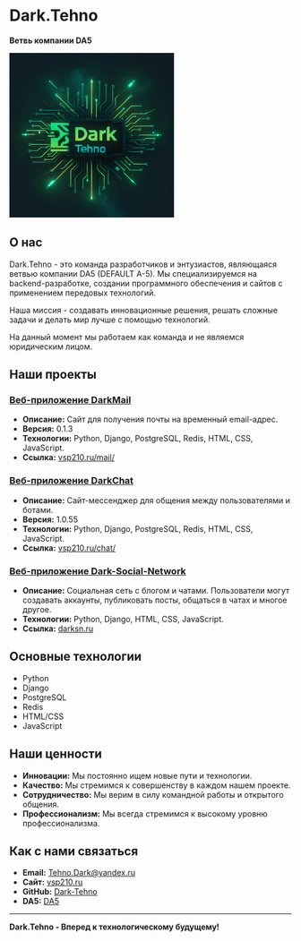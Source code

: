 # Dark.Tehno

**Ветвь компании DA5**

![Dark.Tehno Logo](https://raw.githubusercontent.com/Dark-Tehno/.github/refs/heads/main/profile/link_to_your_logo.png)  
## О нас

Dark.Tehno - это команда разработчиков и энтузиастов, являющаяся ветвью компании DA5 (DEFAULT A-5). Мы специализируемся на backend-разработке, создании программного обеспечения и сайтов с применением передовых технологий.

Наша миссия - создавать инновационные решения, решать сложные задачи и делать мир лучше с помощью технологий.

На данный момент мы работаем как команда и не являемся юридическим лицом.

## Наши проекты

### [Веб-приложение DarkMail](https://vsp210.ru/mail/)
*   **Описание:** Сайт для получения почты на временный email-адрес.
*   **Версия:** 0.1.3
*   **Технологии:** Python, Django, PostgreSQL, Redis, HTML, CSS, JavaScript.
*   **Ссылка:** [vsp210.ru/mail/](https://vsp210.ru/mail/)

### [Веб-приложение DarkChat](https://vsp210.ru/chat/)
*   **Описание:** Сайт-мессенджер для общения между пользователями и ботами.
*   **Версия:** 1.0.55
*   **Технологии:** Python, Django, PostgreSQL, Redis, HTML, CSS, JavaScript.
*   **Ссылка:** [vsp210.ru/chat/](https://vsp210.ru/chat/)

### [Веб-приложение Dark-Social-Network](https://darksn.ru)
*   **Описание:** Социальная сеть с блогом и чатами. Пользователи могут создавать аккаунты, публиковать посты, общаться в чатах и многое другое.
*   **Технологии:** Python, Django, HTML, CSS, JavaScript.
*   **Ссылка:** [darksn.ru](https://darksn.ru)

## Основные технологии

*   Python
*   Django
*   PostgreSQL
*   Redis
*   HTML/CSS
*   JavaScript

## Наши ценности

*   **Инновации:** Мы постоянно ищем новые пути и технологии.
*   **Качество:** Мы стремимся к совершенству в каждом нашем проекте.
*   **Сотрудничество:** Мы верим в силу командной работы и открытого общения.
*   **Профессионализм:** Мы всегда стремимся к высокому уровню профессионализма.

## Как с нами связаться

*   **Email:** Tehno.Dark@yandex.ru
*   **Сайт:** [vsp210.ru](https://vsp210.ru)
*   **GitHub:** [Dark-Tehno](https://github.com/Dark-Tehno/)
*   **DA5:** [DA5](https://defaultafive.ru/)
---

**Dark.Tehno - Вперед к технологическому будущему!**

